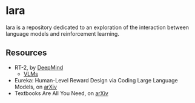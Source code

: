 # lara

lara is a repository dedicated to an exploration of the interaction between language models and reinforcement learning.

## Resources

- RT-2, by [DeepMind](https://robotics-transformer2.github.io/)
  - [VLMs](https://huggingface.co/blog/vision_language_pretraining)
- Eureka: Human-Level Reward Design via Coding Large Language Models, on [arXiv](https://arxiv.org/abs/2310.12931)
- Textbooks Are All You Need, on [arXiv](https://arxiv.org/abs/2306.11644)
